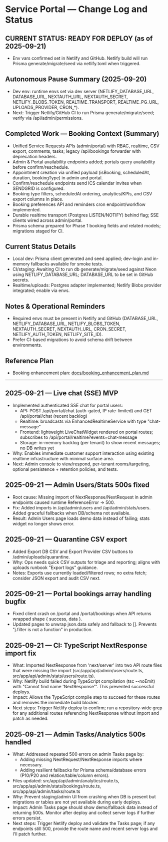 # Service Portal — Change Log and Status

## CURRENT STATUS: READY FOR DEPLOY (as of 2025-09-21)
- Env vars confirmed set in Netlify and GitHub. Netlify build will run Prisma generate/migrate/seed via netlify.toml when triggered.

## Autonomous Pause Summary (2025-09-20)
- Dev env: runtime envs set via dev server (NETLIFY_DATABASE_URL, DATABASE_URL, NEXTAUTH_URL, NEXTAUTH_SECRET, NETLIFY_BLOBS_TOKEN, REALTIME_TRANSPORT, REALTIME_PG_URL, UPLOADS_PROVIDER, CRON_*).
- Next: Trigger Netlify/GitHub CI to run Prisma generate/migrate/seed; verify via /api/admin/permissions.

## Completed Work — Booking Context (Summary)
- Unified Service Requests APIs (admin/portal) with RBAC, realtime, CSV export, comments, tasks; legacy /api/bookings forwarder with deprecation headers.
- Admin & Portal availability endpoints added; portals query availability before confirm/reschedule.
- Appointment creation via unified payload (isBooking, scheduledAt, duration, bookingType) in admin and portal.
- Confirm/reschedule endpoints send ICS calendar invites when SENDGRID is configured.
- Booking type filters, scheduledAt ordering, analytics/KPIs, and CSV export columns in place.
- Booking preferences API and reminders cron endpoint/workflow implemented.
- Durable realtime transport (Postgres LISTEN/NOTIFY) behind flag; SSE clients wired across admin/portal.
- Prisma schema prepared for Phase 1 booking fields and related models; migrations staged for CI.

## Current Status Details
- Local dev: Prisma client generated and seed applied; dev-login and in-memory fallbacks available for smoke tests.
- CI/staging: Awaiting CI to run db generate/migrate/seed against Neon using NETLIFY_DATABASE_URL; DATABASE_URL to be set in GitHub secrets.
- Realtime/uploads: Postgres adapter implemented; Netlify Blobs provider integrated; enable via envs.

## Notes & Operational Reminders
- Required envs must be present in Netlify and GitHub (DATABASE_URL, NETLIFY_DATABASE_URL, NETLIFY_BLOBS_TOKEN, NEXTAUTH_SECRET, NEXTAUTH_URL, CRON_SECRET, NETLIFY_AUTH_TOKEN, NETLIFY_SITE_ID).
- Prefer CI-based migrations to avoid schema drift between environments.

## Reference Plan
- Booking enhancement plan: [docs/booking_enhancement_plan.md](./booking_enhancement_plan.md)

---

## 2025-09-21 — Live chat (SSE) MVP
- Implemented authenticated SSE chat for portal users:
  - API: POST /api/portal/chat (auth-gated, IP rate-limited) and GET /api/portal/chat (recent backlog)
  - Realtime: broadcasts via EnhancedRealtimeService with type "chat-message"
  - Frontend: lightweight LiveChatWidget rendered on portal routes; subscribes to /api/portal/realtime?events=chat-message
  - Storage: in-memory backlog (per tenant) to show recent messages; no DB writes yet
- Why: Enables immediate customer support interaction using existing realtime infrastructure with minimal surface area.
- Next: Admin console to view/respond, per-tenant rooms/targeting, optional persistence + retention policies, and tests.

## 2025-09-21 — Admin Users/Stats 500s fixed
- Root cause: Missing import of NextResponse/NextRequest in admin endpoints caused runtime ReferenceError → 500.
- Fix: Added imports in /api/admin/users and /api/admin/stats/users. Added graceful fallbacks when DB/schema not available.
- Result: Admin Users page loads demo data instead of failing; stats widget no longer shows error.

## 2025-09-21 — Quarantine CSV export
- Added Export DB CSV and Export Provider CSV buttons to /admin/uploads/quarantine.
- Why: Ops needs quick CSV outputs for triage and reporting; aligns with uploads runbook "Export logs" guidance.
- Notes: Exports use currently loaded/filtered rows; no extra fetch; consider JSON export and audit CSV next.

## 2025-09-21 — Portal bookings array handling bugfix
- Fixed client crash on /portal and /portal/bookings when API returns wrapped shape { success, data }.
- Updated pages to unwrap json.data safely and fallback to []. Prevents "j.filter is not a function" in production.

## 2025-09-21 — CI: TypeScript NextResponse import fix
- What: Imported NextResponse from 'next/server' into two API route files that were missing the import (src/app/api/admin/users/route.ts, src/app/api/admin/stats/users/route.ts).
- Why: Netlify build failed during TypeScript compilation (tsc --noEmit) with "Cannot find name 'NextResponse'". This prevented successful deploys.
- Impact: Allows the TypeScript compile step to succeed for these routes and removes the immediate build blocker.
- Next steps: Trigger Netlify deploy to confirm; run a repository-wide grep for any additional routes referencing NextResponse without import and patch as needed.

## 2025-09-21 — Admin Tasks/Analytics 500s handled
- What: Addressed repeated 500 errors on admin Tasks page by:
  - Adding missing NextRequest/NextResponse imports where necessary.
  - Adding resilient fallbacks for Prisma schema/database errors (P10/P20 and relation/table/column errors).
- Files updated: src/app/api/admin/analytics/route.ts, src/app/api/admin/stats/bookings/route.ts, src/app/api/admin/tasks/route.ts
- Why: Prevent staging/admin UI from crashing when DB is present but migrations or tables are not yet available during early deploys.
- Impact: Admin Tasks page should show demo/fallback data instead of returning 500s. Monitor after deploy and collect server logs if further errors persist.
- Next steps: Trigger Netlify deploy and validate the Tasks page; if any endpoints still 500, provide the route name and recent server logs and I'll patch further.

